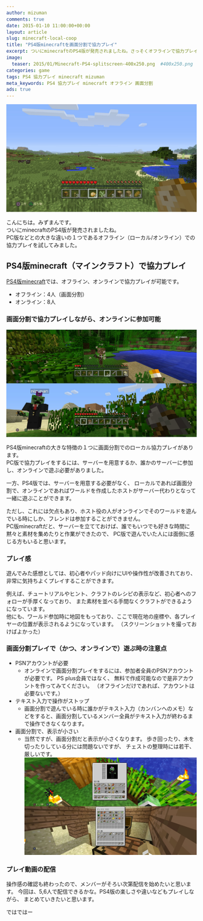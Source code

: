 ```yaml
---
author: mizuman
comments: true
date: 2015-01-10 11:00:00+00:00
layout: article
slug: minecraft-local-coop
title: "PS4版minecraftを画面分割で協力プレイ"
excerpt: ついにminecraftのPS4版が発売されましたね。さっそくオフラインで協力プレイをしてみました。
image:
  teaser: 2015/01/Minecraft-PS4-splitscreen-400x250.png  #400x250.png
categories: game
tags: PS4 協力プレイ minecraft mizuman
meta_keywords: PS4 協力プレイ minecraft オフライン 画面分割
ads: true
---
```


![PS4版minecraft](/images/2015/01/Minecraft-PS4.jpg "PS4版minecraft")


こんにちは。みずまんです。  
ついにminecraftのPS4版が発売されましたね。  
PC版などとの大きな違いの１つであるオフライン（ローカル/オンライン）での協力プレイを試してみました。

<!--more-->

## PS4版minecraft（マインクラフト）で協力プレイ

[PS4版minecraft](https://store.sonyentertainmentnetwork.com/#!/ja-jp/minecraft-playstation4-edition/cid=JP0127-CUSA00283_00-MINECRAFTPS40000?EMCID=jGMsoftware-JP0127-CUSA00283_00-MINECRAFTPS40000)では、オフライン、オンラインで協力プレイが可能です。

* オフライン：4人（画面分割）
* オンライン：8人

### 画面分割で協力プレイしながら、オンラインに参加可能

![minecraftを画面分割で協力プレイ](/images/2015/01/Minecraft-PS4-splitscreen.jpg "PS4版minecraftを画面分割で協力プレイ")

PS4版minecraftの大きな特徴の１つに画面分割でのローカル協力プレイがあります。  
PC版で協力プレイをするには、サーバーを用意するか、誰かのサーバーに参加し、オンラインで遊ぶ必要がありました。

一方、PS4版では、サーバーを用意する必要がなく、
ローカルであれば画面分割で、オンラインであればワールドを作成したホストがサーバー代わりとなって一緒に遊ぶことができます。

ただし、これには欠点もあり、ホスト役の人がオンラインでそのワールドを遊んでいる時にしか、フレンドは参加することができません。  
PC版minecraftだと、サーバーを立てておけば、誰でもいつでも好きな時間に黙々と素材を集めたりと作業ができたので、
PC版で遊んでいた人には面倒に感じる方もいると思います。

### プレイ感

遊んでみた感想としては、初心者やパッド向けにUIや操作性が改善されており、非常に気持ちよくプレイすることができます。  

例えば、チュートリアルやヒント、クラフトのレシピの表示など、初心者へのフォローが手厚くなっており、
また素材を並べる手間なくクラフトができるようになっています。  
他にも、ワールド参加時に地図をもっており、ここで現在地の座標や、各プレイヤーの位置が表示されるようになっています。
（スクリーンショットを撮っておけばよかった）

### 画面分割プレイで（かつ、オンラインで）遊ぶ時の注意点

* PSNアカウントが必要
  * オンラインで画面分割プレイをするには、参加者全員のPSNアカウントが必要です。
PS plus会員ではなく、
    無料で作成可能なので是非アカウントを作ってみてください。
    （オフラインだけであれば、アカウントは必要ないです。）
* テキスト入力で操作がストップ
  * 画面分割で遊んでいる時に誰かがテキスト入力（カンバンへのメモ）などをすると、画面分割しているメンバー全員がテキスト入力が終わるまで操作できなくなります。
* 画面分割で、表示が小さい
  * 当然ですが、画面分割だと表示が小さくなります。
    歩き回ったり、木を切ったりしている分には問題ないですが、
    チェストの整理時には若干、厳しいです。
    ![minecraftを画面分割でプレイして困ったこと](/images/2015/01/Minecraft-PS4-splitscreen2.jpg "PS4版minecraftを画面分割でプレイして困ったこと")

### プレイ動画の配信

操作感の確認も終わったので、メンバーがそろい次第配信を始めたいと思います。
今回は、5,6人で配信できるかな。PS4版の楽しさや違いなどもプレイしながら、
まとめていきたいと思います。  

ではではー
